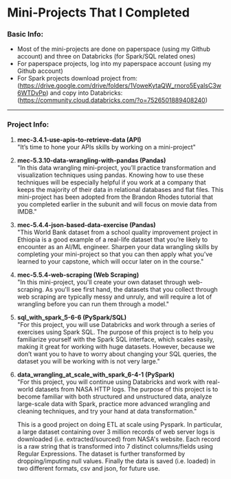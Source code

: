 # Mini-Projects That I Completed

### Basic Info:
* Most of the mini-projects are done on paperspace (using my Github account) and three on Databricks (for Spark/SQL related ones)
* For paperspace projects, log into my paperspace account (using my Github account)
* For Spark projects
	download project from: 
	(https://drive.google.com/drive/folders/1VoweKytaQW_rnoro5EyalsC3w6WTDvPp) 
	and copy into Databricks: 
	(https://community.cloud.databricks.com/?o=7526501889408240)

---

### Project Info:

1. **mec-3.4.1-use-apis-to-retrieve-data (API)**  
	"It’s time to hone your APIs skills by working on a mini-project"

2. **mec-5.3.10-data-wrangling-with-pandas (Pandas)**  
	"In this data wrangling mini-project, you’ll practice transformation and visualization techniques using pandas. Knowing how to use these techniques will be especially helpful if you work at a company that keeps the majority of their data in relational databases and flat files. This mini-project has been adopted from the Brandon Rhodes tutorial that you completed earlier in the subunit and will focus on movie data from IMDB."

3. **mec-5.4.4-json-based-data-exercise (Pandas)**  
	"This World Bank dataset from a school quality improvement project in Ethiopia is a good example of a real-life dataset that you’re likely to encounter as an AI/ML engineer. Sharpen your data wrangling skills by completing your mini-project so that you can then apply what you’ve learned to your capstone, which will occur later on in the course."

4. **mec-5.5.4-web-scraping (Web Scraping)**  
	"In this mini-project, you'll create your own dataset through web-scraping. As you'll see first hand, the datasets that you collect through web scraping are typically messy and unruly, and will require a lot of wrangling before you can run them through a model."

5. **sql_with_spark_5-6-6 (PySpark/SQL)**  
	"For this project, you will use Databricks and work through a series of exercises using Spark SQL. The purpose of this project is to help you familiarize yourself with the Spark SQL interface, which scales easily, making it great for working with huge datasets. However, because we don’t want you to have to worry about changing your SQL queries, the dataset you will be working with is not very large."

6. **data_wrangling_at_scale_with_spark_6-4-1 (PySpark)**  
	"For this project, you will continue using Databricks and work with real-world datasets from NASA HTTP logs. The purpose of this project is to become familiar with both structured and unstructured data, analyze large-scale data with Spark, practice more advanced wrangling and cleaning techniques, and try your hand at data transformation."

	This is a good project on doing ETL at scale using Pyspark. In particular, a large dataset containing over 3 million records of web server logs is downloaded (i.e. extracted/sourced) from NASA's website. Each record is a raw string that is transformed into 7 distinct columns/fields using Regular Expressions. The dataset is further transformed by dropping/imputing null values. Finally the data is saved (i.e. loaded) in two different formats, csv and json, for future use. 
